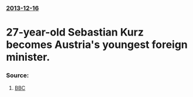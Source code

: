 ### [2013-12-16](/news/2013/12/16/index.md)

# 27-year-old Sebastian Kurz becomes Austria's youngest foreign minister. 




### Source:

1. [BBC](http://www.bbc.co.uk/news/25407573)
